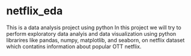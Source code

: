 # netflix_eda
This is a data analysis project using python
In this project we will try to perform exploratory data analyis and data visualization using python librarires like pandas, numpy, matplotlib, and seaborn, on netflix dataset which contatins information about popular OTT netflix.
